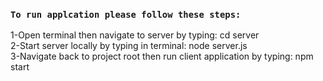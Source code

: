 ### `To run applcation please follow these steps:`

1-Open terminal then navigate to server by typing: cd server <br />
2-Start server locally by typing in terminal: node server.js <br />
3-Navigate back to project root then run client application by typing: npm start
